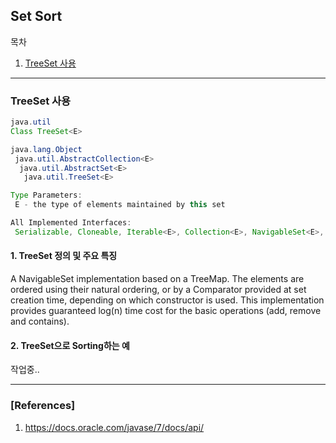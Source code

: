 ## Set Sort

목차

1. [TreeSet 사용](#treeset-사용)

* * *

### TreeSet 사용

```java
java.util
Class TreeSet<E>

java.lang.Object
 java.util.AbstractCollection<E>
  java.util.AbstractSet<E>
   java.util.TreeSet<E>

Type Parameters:
 E - the type of elements maintained by this set

All Implemented Interfaces:
 Serializable, Cloneable, Iterable<E>, Collection<E>, NavigableSet<E>, Set<E>, SortedSet<E>
```

#### 1. TreeSet 정의 및 주요 특징

A NavigableSet implementation based on a TreeMap. The elements are ordered using their natural ordering, or by a Comparator provided at set creation time, depending on which constructor is used.
This implementation provides guaranteed log(n) time cost for the basic operations (add, remove and contains).

#### 2. TreeSet으로 Sorting하는 예

작업중..

***

### [References]
1. <https://docs.oracle.com/javase/7/docs/api/>
